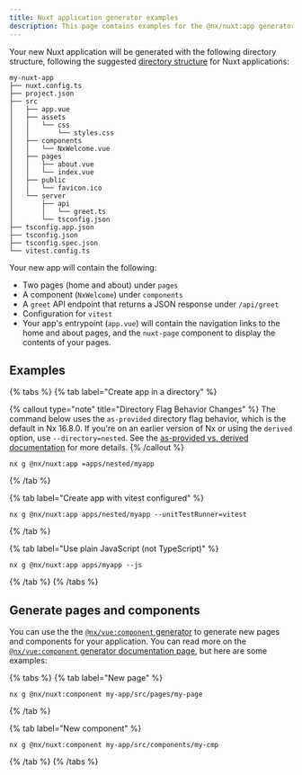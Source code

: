 ```yaml
---
title: Nuxt application generator examples
description: This page contains examples for the @nx/nuxt:app generator.
---
```


Your new Nuxt application will be generated with the following directory structure, following the suggested [directory structure](https://nuxt.com/docs/guide/directory-structure) for Nuxt applications:

```text
my-nuxt-app
├── nuxt.config.ts
├── project.json
├── src
│   ├── app.vue
│   ├── assets
│   │   └── css
│   │       └── styles.css
│   ├── components
│   │   └── NxWelcome.vue
│   ├── pages
│   │   ├── about.vue
│   │   └── index.vue
│   ├── public
│   │   └── favicon.ico
│   └── server
│       ├── api
│       │   └── greet.ts
│       └── tsconfig.json
├── tsconfig.app.json
├── tsconfig.json
├── tsconfig.spec.json
└── vitest.config.ts
```

Your new app will contain the following:

- Two pages (home and about) under `pages`
- A component (`NxWelcome`) under `components`
- A `greet` API endpoint that returns a JSON response under `/api/greet`
- Configuration for `vitest`
- Your app's entrypoint (`app.vue`) will contain the navigation links to the home and about pages, and the `nuxt-page` component to display the contents of your pages.

## Examples

{% tabs %}
{% tab label="Create app in a directory" %}

{% callout type="note" title="Directory Flag Behavior Changes" %}
The command below uses the `as-provided` directory flag behavior, which is the default in Nx 16.8.0. If you're on an earlier version of Nx or using the `derived` option, use `--directory=nested`. See the [as-provided vs. derived documentation](/deprecated/as-provided-vs-derived) for more details.
{% /callout %}

```shell
nx g @nx/nuxt:app =apps/nested/myapp
```

{% /tab %}

{% tab label="Create app with vitest configured" %}

```shell
nx g @nx/nuxt:app apps/nested/myapp --unitTestRunner=vitest
```

{% /tab %}

{% tab label="Use plain JavaScript (not TypeScript)" %}

```shell
nx g @nx/nuxt:app apps/myapp --js
```

{% /tab %}
{% /tabs %}

## Generate pages and components

You can use the the [`@nx/vue:component` generator](/nx-api/vue/generators/component) to generate new pages and components for your application. You can read more on the [`@nx/vue:component` generator documentation page](/nx-api/vue/generators/component), but here are some examples:

{% tabs %}
{% tab label="New page" %}

```shell
nx g @nx/nuxt:component my-app/src/pages/my-page
```

{% /tab %}

{% tab label="New component" %}

```shell
nx g @nx/nuxt:component my-app/src/components/my-cmp
```

{% /tab %}
{% /tabs %}

